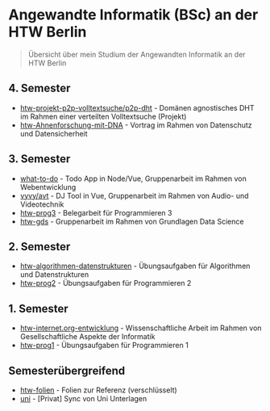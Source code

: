 # Angewandte Informatik (BSc) an der HTW Berlin

> Übersicht über mein Studium der Angewandten Informatik an der HTW Berlin

## 4. Semester

- [htw-projekt-p2p-volltextsuche/p2p-dht](https://github.com/htw-projekt-p2p-volltextsuche/p2p-dht) - Domänen agnostisches DHT im Rahmen einer verteilten Volltextsuche (Projekt)
- [htw-Ahnenforschung-mit-DNA](https://github.com/jneidel/htw-Ahnenforschung-mit-DNA) - Vortrag im Rahmen von Datenschutz und Datensicherheit

## 3. Semester

- [what-to-do](https://github.com/jneidel/what-to-do) - Todo App in Node/Vue, Gruppenarbeit im Rahmen von Webentwicklung
- [vyvy/avt](https://github.com/vyvytn/avt) - DJ Tool in Vue, Gruppenarbeit im Rahmen von Audio- und Videotechnik
- [htw-prog3](https://github.com/jneidel/htw-prog3) - Belegarbeit für Programmieren 3
- [htw-gds](https://github.com/jneidel/htw-gds) - Gruppenarbeit im Rahmen von Grundlagen Data Science

## 2. Semester

- [htw-algorithmen-datenstrukturen](https://github.com/jneidel/htw-algorithmen-datenstrukturen) - Übungsaufgaben für Algorithmen und Datenstrukturen
- [htw-prog2](https://github.com/jneidel/htw-prog2) - Übungsaufgaben für Programmieren 2

## 1. Semester

- [htw-internet.org-entwicklung](https://github.com/jneidel/htw-internet.org-entwicklung) - Wissenschaftliche Arbeit im Rahmen von Gesellschaftliche Aspekte der Informatik
- [htw-prog1](https://github.com/jneidel/htw-prog1) - Übungsaufgaben für Programmieren 1

## Semesterübergreifend

- [htw-folien](https://github.com/jneidel/htw-folien) - Folien zur Referenz (verschlüsselt)
- [uni](https://github.com/jneidel/uni) - [Privat] Sync von Uni Unterlagen
